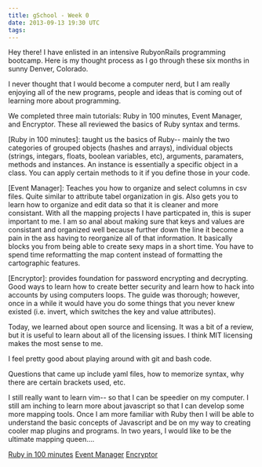 ```yaml
---
title: gSchool - Week 0
date: 2013-09-13 19:30 UTC
tags:
---
```


Hey there!  I have enlisted in an intensive RubyonRails programming bootcamp.  Here is my thought process as I go through these six months in sunny Denver, Colorado. 

  I never thought that I would become a computer nerd, but I am really enjoying all of the new programs, people and ideas that is coming out of learning more about programming.  

We completed three main tutorials: Ruby in 100 minutes, Event Manager, and Encryptor.  These all reviewed the basics of Ruby syntax and terms.  

[Ruby in 100 minutes]: taught us the basics of Ruby-- mainly the two categories of grouped objects (hashes and arrays), individual objects (strings, integars, floats, boolean variables, etc), arguments, paramaters, methods and instances.  An instance is essentially a specific object in a class.  You can apply certain methods to it if you define those in your code.

[Event Manager]:  Teaches you how to organize and select columns in csv files.  Quite similar to attribute tabel organization in gis.  Also gets you to learn how to organize and edit data so that it is cleaner and more consistant.  With all the mapping projects I have particpated in, this is super important to me.  I am so anal about making sure that keys and values are consistant and organized well because further down the line it become a pain in the ass having to reorganize all of that information.  It basically blocks you from being able to create sexy maps in a short time.  You have to spend time reformatting the map content instead of formatting the cartographic features.   

[Encryptor]: provides foundation for password encrypting and decrypting.  Good ways to learn how to create better security and learn how to hack into accounts by using computers loops.  The guide was thorough; however, once in a while it would have you do some things that you never knew existed (i.e. invert, which switches the key and value attributes).

Today, we learned about open source and licensing.  It was a bit of a review, but it is useful to learn about all of the licensing issues.  I think MIT licensing makes the most sense to me. 

I feel pretty good about playing around with git and bash code. 

Questions that came up include yaml files, how to memorize syntax, why there are certain brackets used, etc.

I still really want to learn vim-- so that I can be speedier on my computer.  I still am inching to learn more about javascript so that I can develop some more mapping tools.   Once I am more familiar with Ruby then I will be able to understand the basic concepts of Javascript and be on my way to creating cooler map plugins and programs.  In two years, I would like to be the ultimate mapping queen.... 

[Ruby in 100 minutes](http://tutorials.jumpstartlab.com/projects/ruby_in_100_minutes.html)
[Event Manager](http://tutorials.jumpstartlab.com/projects/eventmanager.html)
[Encryptor](http://tutorials.jumpstartlab.com/projects/encryptor.html)
